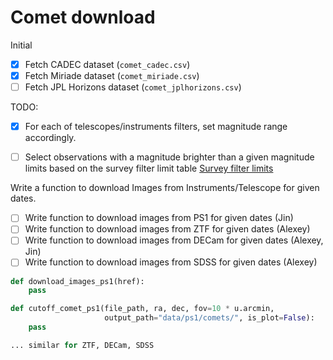 # Comet download

Initial




- [x] Fetch CADEC dataset (`comet_cadec.csv`)
- [x] Fetch Miriade dataset (`comet_miriade.csv`)
- [ ] Fetch JPL Horizons dataset (`comet_jplhorizons.csv`)

TODO:


- [x] For each of telescopes/instruments filters, set magnitude range accordingly.

- [ ] Select observations with a magnitude brighter than a given magnitude limits based on 
the survey filter limit table [Survey filter limits](data/Survey-Filters-LimitingMagtypicalexposure-TypicalExposureTimes-Reference.csv)

Write a function to download Images from Instruments/Telescope for given dates.

- [ ] Write function to download images from PS1 for given dates (Jin)
- [ ] Write function to download images from ZTF for given dates (Alexey)
- [ ] Write function to download images from DECam for given dates (Alexey, Jin)
- [ ] Write function to download images from SDSS for given dates (Alexey)

``` python
def download_images_ps1(href):
    pass

def cutoff_comet_ps1(file_path, ra, dec, fov=10 * u.arcmin,
                     output_path="data/ps1/comets/", is_plot=False):
    pass

... similar for ZTF, DECam, SDSS
```